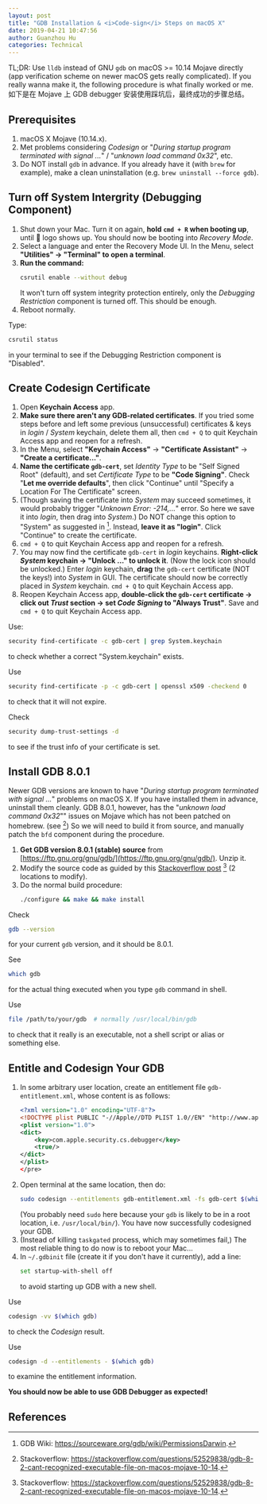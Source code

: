 ```yaml
---
layout: post
title: "GDB Installation & <i>Code-sign</i> Steps on macOS X"
date: 2019-04-21 10:47:56
author: Guanzhou Hu
categories: Technical
---
```


TL;DR: Use `lldb` instead of GNU `gdb` on macOS >= 10.14 Mojave directly (app verification scheme on newer macOS gets really complicated). If you really wanna make it, the following procedure is what finally worked or me.
如下是在 Mojave 上 GDB debugger 安装使用踩坑后，最终成功的步骤总结。

## Prerequisites

1. macOS X Mojave (10.14.x).
2. Met problems considering *Codesign* or "*During startup program terminated with signal ...*" / "*unknown load command 0x32*", etc.
3. Do NOT install `gdb` in advance. If you already have it (with `brew` for example), make a clean uninstallation (e.g. `brew uninstall --force gdb`).

## Turn off System Intergrity (Debugging Component)

1. Shut down your Mac. Turn it on again, **hold `cmd + R` when booting up**, until  logo shows up. You should now be booting into *Recovery Mode*.
2. Select a language and enter the Recovery Mode UI. In the Menu, select **"Utilities" → "Terminal" to open a terminal**.
3. **Run the command:**
    ```bash
    csrutil enable --without debug
    ```
    It won't turn off system integrity protection entirely, only the *Debugging Restriction* component is turned off. This should be enough.
4. Reboot normally.

Type:
```bash
csrutil status
```
in your terminal to see if the Debugging Restriction component is "Disabled".

## Create Codesign Certificate

1. Open **Keychain Access** app.
2. **Make sure there aren't any GDB-related certificates**. If you tried some steps before and left some previous (unsuccessful) certificates & keys in *login* / *System* keychain, delete them all, then `cmd + Q` to quit Keychain Access app and reopen for a refresh.
3. In the Menu, select **"Keychain Access"** → **"Certificate Assistant"** → **"Create a certificate..."**.
4. **Name the certificate `gdb-cert`**, set *Identity Type* to be "Self Signed Root" (default), and set *Certificate Type* to be **"Code Signing"**. Check "**Let me override defaults**", then click "Continue" until "Specify a Location For The Certificate" screen.
5. (Though saving the certificate into *System* may succeed sometimes, it would probably trigger "*Unknown Error: -214,...*" error. So here we save it into *login*, then drag into *System*.) Do NOT change this option to "System" as suggested in [^1]. Instead, **leave it as "login"**. Click "Continue" to create the certificate.
6. `cmd + Q` to quit Keychain Access app and reopen for a refresh.
7. You may now find the certificate `gdb-cert` in *login* keychains. **Right-click *System* keychain → "Unlock ..." to unlock it**. (Now the lock icon should be unlocked.) Enter *login* keychain, **drag** the `gdb-cert` certificate (NOT the keys!) into *System* in GUI. The certificate should now be correctly placed in *System* keychain. `cmd + Q` to quit Keychain Access app.
8. Reopen Keychain Access app, **double-click the `gdb-cert` certificate → click out *Trust* section → set *Code Signing* to "Always Trust"**. Save and `cmd + Q` to quit Keychain Access app.

Use:
```bash
security find-certificate -c gdb-cert | grep System.keychain
```
to check whether a correct "System.keychain" exists.

Use
```bash
security find-certificate -p -c gdb-cert | openssl x509 -checkend 0
```
to check that it will not expire.

Check
```bash
security dump-trust-settings -d
```
to see if the trust info of your certificate is set.

## Install GDB 8.0.1

Newer GDB versions are known to have "*During startup program terminated with signal ...*" problems on macOS X. If you have installed them in advance, uninstall them cleanly. GDB 8.0.1, however, has the "*unknown load command 0x32*"" issues on Mojave which has not been patched on homebrew. (see [^3]) So we will need to build it from source, and manually patch the `bfd` component during the procedure.

1. **Get GDB version 8.0.1 (stable) source** from [https://ftp.gnu.org/gnu/gdb/](https://ftp.gnu.org/gnu/gdb/). Unzip it.
2. Modify the source code as guided by this [Stackoverflow post](https://stackoverflow.com/questions/52529838/gdb-8-2-cant-recognized-executable-file-on-macos-mojave-10-14) [^3] (2 locations to modify).
3. Do the normal build procedure:
    ```bash
    ./configure && make && make install
    ```

Check
```bash
gdb --version
```
for your current `gdb` version, and it should be 8.0.1.

See
```bash
which gdb
```
for the actual thing executed when you type `gdb` command in shell.

Use
```bash
file /path/to/your/gdb  # normally /usr/local/bin/gdb
```
to check that it really is an executable, not a shell script or alias or something else.

## Entitle and Codesign Your GDB

1. In some arbitrary user location, create an entitlement file `gdb-entitlement.xml`, whose content is as follows:
    ```xml
    <?xml version="1.0" encoding="UTF-8"?>
    <!DOCTYPE plist PUBLIC "-//Apple//DTD PLIST 1.0//EN" "http://www.apple.com/DTDs/PropertyList-1.0.dtd">
    <plist version="1.0">
    <dict>
        <key>com.apple.security.cs.debugger</key>
        <true/>
    </dict>
    </plist>
    </pre>
    ```
2. Open terminal at the same location, then do:
    ```bash
    sudo codesign --entitlements gdb-entitlement.xml -fs gdb-cert $(which gdb)
    ```
    (You probably need `sudo` here because your `gdb` is likely to be in a root location, i.e. `/usr/local/bin/`). You have now successfully codesigned your GDB.
3. (Instead of killing `taskgated` process, which may sometimes fail,) The most reliable thing to do now is to reboot your Mac...
4. In `~/.gdbinit` file (create it if you don't have it currently), add a line:
    ```bash
    set startup-with-shell off
    ```
    to avoid starting up GDB with a new shell.

Use
```bash
codesign -vv $(which gdb)
```
to check the *Codesign* result.

Use
```bash
codesign -d --entitlements - $(which gdb)
```
to examine the entitlement information.

**You should now be able to use GDB Debugger as expected!**

## References

[^1]: GDB Wiki: https://sourceware.org/gdb/wiki/PermissionsDarwin.
[^2]: Stackoverflow: https://stackoverflow.com/questions/49001329/gdb-doesnt-work-on-macos-high-sierra-10-13-3.
[^3]: Stackoverflow: https://stackoverflow.com/questions/52529838/gdb-8-2-cant-recognized-executable-file-on-macos-mojave-10-14.
